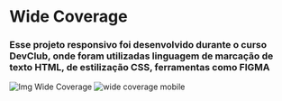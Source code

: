 <h1>Wide Coverage</h1>

<h3>Esse projeto responsivo foi desenvolvido durante o curso DevClub, onde foram utilizadas linguagem de marcação de texto HTML, de estilização CSS, ferramentas como FIGMA</h3>



![Img Wide Coverage](https://github.com/evertonfranca5/Wide-coverage/assets/159544981/42da3107-8e8c-4e0e-abe0-9539ea810362)  ![wide coverage mobile ](https://github.com/evertonfranca5/Wide-coverage/assets/159544981/a2dbf7fc-59af-49b6-8b4a-1b25e05218e4)

